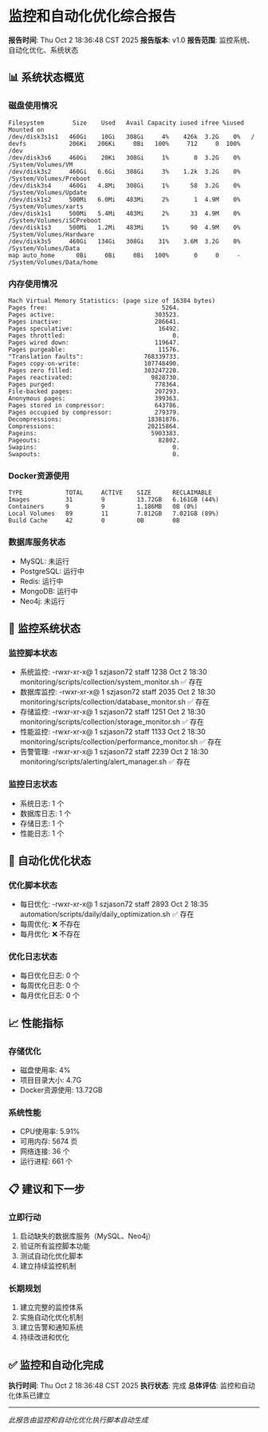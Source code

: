 # 监控和自动化优化综合报告

**报告时间**: Thu Oct  2 18:36:48 CST 2025
**报告版本**: v1.0
**报告范围**: 监控系统、自动化优化、系统状态

## 📊 系统状态概览

### 磁盘使用情况
```
Filesystem        Size    Used   Avail Capacity iused ifree %iused  Mounted on
/dev/disk3s1s1   460Gi    10Gi   308Gi     4%    426k  3.2G    0%   /
devfs            206Ki   206Ki     0Bi   100%     712     0  100%   /dev
/dev/disk3s6     460Gi    20Ki   308Gi     1%       0  3.2G    0%   /System/Volumes/VM
/dev/disk3s2     460Gi   6.6Gi   308Gi     3%    1.2k  3.2G    0%   /System/Volumes/Preboot
/dev/disk3s4     460Gi   4.8Mi   308Gi     1%      58  3.2G    0%   /System/Volumes/Update
/dev/disk1s2     500Mi   6.0Mi   483Mi     2%       1  4.9M    0%   /System/Volumes/xarts
/dev/disk1s1     500Mi   5.4Mi   483Mi     2%      33  4.9M    0%   /System/Volumes/iSCPreboot
/dev/disk1s3     500Mi   1.2Mi   483Mi     1%      90  4.9M    0%   /System/Volumes/Hardware
/dev/disk3s5     460Gi   134Gi   308Gi    31%    3.6M  3.2G    0%   /System/Volumes/Data
map auto_home      0Bi     0Bi     0Bi   100%       0     0     -   /System/Volumes/Data/home
```

### 内存使用情况
```
Mach Virtual Memory Statistics: (page size of 16384 bytes)
Pages free:                                5264.
Pages active:                            303523.
Pages inactive:                          286641.
Pages speculative:                        16492.
Pages throttled:                              0.
Pages wired down:                        119647.
Pages purgeable:                          11576.
"Translation faults":                 768339733.
Pages copy-on-write:                  107748490.
Pages zero filled:                    303247220.
Pages reactivated:                      9828730.
Pages purged:                            778364.
File-backed pages:                       207293.
Anonymous pages:                         399363.
Pages stored in compressor:              643786.
Pages occupied by compressor:            279379.
Decompressions:                        18381876.
Compressions:                          20215864.
Pageins:                                5903383.
Pageouts:                                 82802.
Swapins:                                      0.
Swapouts:                                     0.
```

### Docker资源使用
```
TYPE            TOTAL     ACTIVE    SIZE      RECLAIMABLE
Images          31        9         13.72GB   6.161GB (44%)
Containers      9         9         1.186MB   0B (0%)
Local Volumes   89        11        7.812GB   7.021GB (89%)
Build Cache     42        0         0B        0B
```

### 数据库服务状态
- MySQL: 未运行
- PostgreSQL: 运行中
- Redis: 运行中
- MongoDB: 运行中
- Neo4j: 未运行

## 🎯 监控系统状态

### 监控脚本状态
- 系统监控: -rwxr-xr-x@ 1 szjason72  staff  1238 Oct  2 18:30 monitoring/scripts/collection/system_monitor.sh
✅ 存在
- 数据库监控: -rwxr-xr-x@ 1 szjason72  staff  2035 Oct  2 18:30 monitoring/scripts/collection/database_monitor.sh
✅ 存在
- 存储监控: -rwxr-xr-x@ 1 szjason72  staff  1251 Oct  2 18:30 monitoring/scripts/collection/storage_monitor.sh
✅ 存在
- 性能监控: -rwxr-xr-x@ 1 szjason72  staff  1133 Oct  2 18:30 monitoring/scripts/collection/performance_monitor.sh
✅ 存在
- 告警管理: -rwxr-xr-x@ 1 szjason72  staff  2239 Oct  2 18:30 monitoring/scripts/alerting/alert_manager.sh
✅ 存在

### 监控日志状态
- 系统日志:        1 个
- 数据库日志:        1 个
- 存储日志:        1 个
- 性能日志:        1 个

## 🔧 自动化优化状态

### 优化脚本状态
- 每日优化: -rwxr-xr-x@ 1 szjason72  staff  2893 Oct  2 18:35 automation/scripts/daily/daily_optimization.sh
✅ 存在
- 每周优化: ❌ 不存在
- 每月优化: ❌ 不存在

### 优化日志状态
- 每日优化日志:        0 个
- 每周优化日志:        0 个
- 每月优化日志:        0 个

## 📈 性能指标

### 存储优化
- 磁盘使用率: 4%
- 项目目录大小: 4.7G
- Docker资源使用: 13.72GB

### 系统性能
- CPU使用率: 5.91%
- 可用内存: 5674 页
- 网络连接:       36 个
- 运行进程:      661 个

## 📋 建议和下一步

### 立即行动
1. 启动缺失的数据库服务（MySQL、Neo4j）
2. 验证所有监控脚本功能
3. 测试自动化优化脚本
4. 建立持续监控机制

### 长期规划
1. 建立完整的监控体系
2. 实施自动化优化机制
3. 建立告警和通知系统
4. 持续改进和优化

## ✅ 监控和自动化完成

**执行时间**: Thu Oct  2 18:36:48 CST 2025
**执行状态**: 完成
**总体评估**: 监控和自动化体系已建立

---
*此报告由监控和自动化优化执行脚本自动生成*
